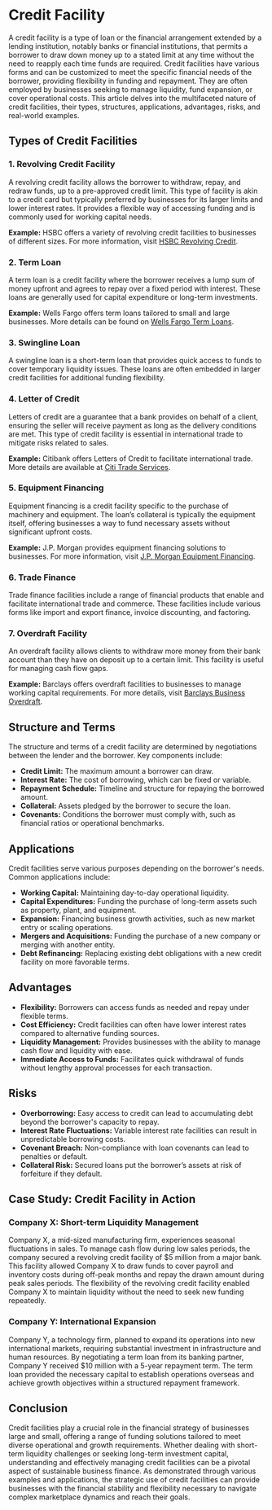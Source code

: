 # Credit Facility

A credit facility is a type of loan or the financial arrangement extended by a lending institution, notably banks or financial institutions, that permits a borrower to draw down money up to a stated limit at any time without the need to reapply each time funds are required. Credit facilities have various forms and can be customized to meet the specific financial needs of the borrower, providing flexibility in funding and repayment. They are often employed by businesses seeking to manage liquidity, fund expansion, or cover operational costs. This article delves into the multifaceted nature of credit facilities, their types, structures, applications, advantages, risks, and real-world examples.

## Types of Credit Facilities

### 1. Revolving Credit Facility

A revolving credit facility allows the borrower to withdraw, repay, and redraw funds, up to a pre-approved credit limit. This type of facility is akin to a credit card but typically preferred by businesses for its larger limits and lower interest rates. It provides a flexible way of accessing funding and is commonly used for working capital needs.

**Example:**
HSBC offers a variety of revolving credit facilities to businesses of different sizes. For more information, visit [HSBC Revolving Credit](https://www.hsbc.com/).

### 2. Term Loan

A term loan is a credit facility where the borrower receives a lump sum of money upfront and agrees to repay over a fixed period with interest. These loans are generally used for capital expenditure or long-term investments.

**Example:**
Wells Fargo offers term loans tailored to small and large businesses. More details can be found on [Wells Fargo Term Loans](https://www.wellsfargo.com/).

### 3. Swingline Loan

A swingline loan is a short-term loan that provides quick access to funds to cover temporary liquidity issues. These loans are often embedded in larger credit facilities for additional funding flexibility.

### 4. Letter of Credit

Letters of credit are a guarantee that a bank provides on behalf of a client, ensuring the seller will receive payment as long as the delivery conditions are met. This type of credit facility is essential in international trade to mitigate risks related to sales.

**Example:**
Citibank offers Letters of Credit to facilitate international trade. More details are available at [Citi Trade Services](https://www.citibank.com/).

### 5. Equipment Financing

Equipment financing is a credit facility specific to the purchase of machinery and equipment. The loan’s collateral is typically the equipment itself, offering businesses a way to fund necessary assets without significant upfront costs.

**Example:**
J.P. Morgan provides equipment financing solutions to businesses. For more information, visit [J.P. Morgan Equipment Financing](https://www.jpmorgan.com/).

### 6. Trade Finance

Trade finance facilities include a range of financial products that enable and facilitate international trade and commerce. These facilities include various forms like import and export finance, invoice discounting, and factoring.

### 7. Overdraft Facility

An overdraft facility allows clients to withdraw more money from their bank account than they have on deposit up to a certain limit. This facility is useful for managing cash flow gaps.

**Example:**
Barclays offers overdraft facilities to businesses to manage working capital requirements. For more details, visit [Barclays Business Overdraft](https://www.barclays.co.uk/).

## Structure and Terms

The structure and terms of a credit facility are determined by negotiations between the lender and the borrower. Key components include:

- **Credit Limit:** The maximum amount a borrower can draw.
- **Interest Rate:** The cost of borrowing, which can be fixed or variable.
- **Repayment Schedule:** Timeline and structure for repaying the borrowed amount.
- **Collateral:** Assets pledged by the borrower to secure the loan.
- **Covenants:** Conditions the borrower must comply with, such as financial ratios or operational benchmarks.

## Applications

Credit facilities serve various purposes depending on the borrower's needs. Common applications include:

- **Working Capital:** Maintaining day-to-day operational liquidity.
- **Capital Expenditures:** Funding the purchase of long-term assets such as property, plant, and equipment.
- **Expansion:** Financing business growth activities, such as new market entry or scaling operations.
- **Mergers and Acquisitions:** Funding the purchase of a new company or merging with another entity.
- **Debt Refinancing:** Replacing existing debt obligations with a new credit facility on more favorable terms.

## Advantages

- **Flexibility:** Borrowers can access funds as needed and repay under flexible terms.
- **Cost Efficiency:** Credit facilities can often have lower interest rates compared to alternative funding sources.
- **Liquidity Management:** Provides businesses with the ability to manage cash flow and liquidity with ease.
- **Immediate Access to Funds:** Facilitates quick withdrawal of funds without lengthy approval processes for each transaction.

## Risks

- **Overborrowing:** Easy access to credit can lead to accumulating debt beyond the borrower's capacity to repay.
- **Interest Rate Fluctuations:** Variable interest rate facilities can result in unpredictable borrowing costs.
- **Covenant Breach:** Non-compliance with loan covenants can lead to penalties or default.
- **Collateral Risk:** Secured loans put the borrower’s assets at risk of forfeiture if they default.

## Case Study: Credit Facility in Action

### Company X: Short-term Liquidity Management

Company X, a mid-sized manufacturing firm, experiences seasonal fluctuations in sales. To manage cash flow during low sales periods, the company secured a revolving credit facility of $5 million from a major bank. This facility allowed Company X to draw funds to cover payroll and inventory costs during off-peak months and repay the drawn amount during peak sales periods. The flexibility of the revolving credit facility enabled Company X to maintain liquidity without the need to seek new funding repeatedly.

### Company Y: International Expansion

Company Y, a technology firm, planned to expand its operations into new international markets, requiring substantial investment in infrastructure and human resources. By negotiating a term loan from its banking partner, Company Y received $10 million with a 5-year repayment term. The term loan provided the necessary capital to establish operations overseas and achieve growth objectives within a structured repayment framework.

## Conclusion

Credit facilities play a crucial role in the financial strategy of businesses large and small, offering a range of funding solutions tailored to meet diverse operational and growth requirements. Whether dealing with short-term liquidity challenges or seeking long-term investment capital, understanding and effectively managing credit facilities can be a pivotal aspect of sustainable business finance. As demonstrated through various examples and applications, the strategic use of credit facilities can provide businesses with the financial stability and flexibility necessary to navigate complex marketplace dynamics and reach their goals.